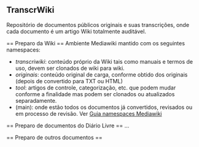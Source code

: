 TranscrWiki
-----------
Repositório de documentos públicos originais e suas transcrições, onde cada documento é um artigo Wiki totalmente auditável.

== Preparo da Wiki ==
Ambiente Mediawiki mantido com os seguintes namespaces:
* *transcriwiki*: conteúdo próprio da Wiki tais como manuais e termos de uso, devem ser clonados de wiki para wiki.
* *originais*: conteúdo original de carga, conforme obtido dos originais (depois de convertido para TXT ou HTML)
* *tool*: artigos de controle, categorização, etc. que podem mudar conforme a finalidade mas podem ser clonados ou atualizados separadamente.
* (main): onde estão todos os documentos já convertidos, revisados ou em processo de revisão. Ver [Guia namespaces Mediawiki](http://www.mediawiki.org/wiki/Help:Namespaces#.28Main.29) 

== Preparo de documentos do Diário Livre ==
...

== Preparo de outros documentos ==

